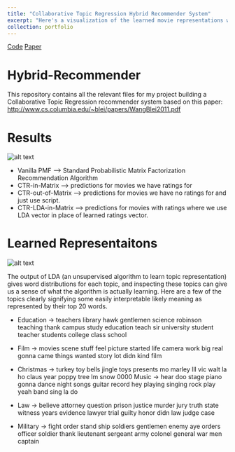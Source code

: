 ```yaml
---
title: "Collaborative Topic Regression Hybrid Recommender System"
excerpt: "Here's a visualization of the learned movie representations where closer points signify movies that people tend to rate similarly<br/><img src='/images/lda_vis.png'>"
collection: portfolio
---
```


[Code](https://github.com/siddsach/Hybrid-Recommender)
[Paper](https://github.com/siddsach/Hybrid-Recommender/blob/master/CTR-project-paper.pdf)

# Hybrid-Recommender

This repository contains all the relevant files for my project building a Collaborative Topic Regression recommender system based on
this paper: http://www.cs.columbia.edu/~blei/papers/WangBlei2011.pdf

Results
=====
![alt text](https://github.com/siddsach/Hybrid-Recommender/images/rec_results.png?raw=true)

* Vanilla PMF --> Standard Probabilistic Matrix Factorization Recommendation Algorithm
* CTR-in-Matrix --> predictions for movies we have ratings for
* CTR-out-of-Matrix --> predictions for movies we have no ratings for and just use script.
* CTR-LDA-in-Matrix --> predictions for movies with ratings where we use LDA vector in place of learned ratings vector. 

Learned Representaitons
=====
![alt text](https://github.com/siddsach/Hybrid-Recommender/images/lda_vis.png?raw=true "Visualization of Movievecs")

The output of LDA (an unsupervised algorithm to learn topic representation) gives word distributions for each topic, and inspecting these topics can give us a sense of what the algorithm is actually learning. Here are a few of the topics clearly signifying some easily interpretable likely meaning as represented by their top 20 words.

* Education → teachers library hawk gentlemen science robinson teaching thank campus study education teach sir university student teacher students college class school

* Film → movies scene stuff feel picture started life camera work big real gonna came things wanted story lot didn kind film

* Christmas → turkey toy bells jingle toys presents mo marley lll vic walt la ho claus year poppy tree lm snow 0000 Music → hear doo stage piano gonna dance night songs guitar record hey playing singing rock play yeah band sing la do

* Law → believe attorney question prison justice murder jury truth state witness years evidence lawyer trial guilty honor didn law judge case

* Military → fight order stand ship soldiers gentlemen enemy aye orders officer soldier thank lieutenant sergeant army colonel general war men captain


